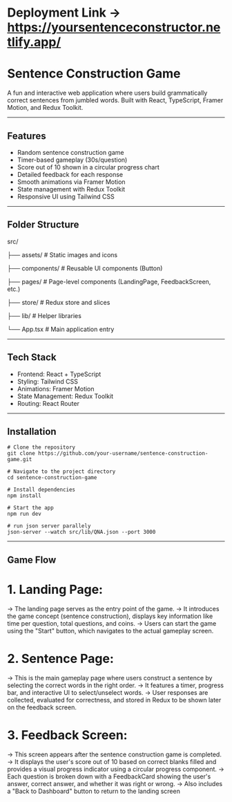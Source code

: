# Deployment Link -> https://yoursentenceconstructor.netlify.app/

# Sentence Construction Game

A fun and interactive web application where users build grammatically correct sentences from jumbled words. Built with React, TypeScript, Framer Motion, and Redux Toolkit.

---

## Features

- Random sentence construction game
- Timer-based gameplay (30s/question)
- Score out of 10 shown in a circular progress chart
- Detailed feedback for each response
- Smooth animations via Framer Motion
- State management with Redux Toolkit
- Responsive UI using Tailwind CSS

---

## Folder Structure

src/

├── assets/              # Static images and icons

├── components/          # Reusable UI components (Button)

├── pages/               # Page-level components (LandingPage, FeedbackScreen, etc.)

├── store/               # Redux store and slices

├── lib/                 # Helper libraries

└── App.tsx              # Main application entry



---

## Tech Stack

- Frontend: React + TypeScript
- Styling: Tailwind CSS
- Animations: Framer Motion
- State Management: Redux Toolkit
- Routing: React Router

---

## Installation

```
# Clone the repository
git clone https://github.com/your-username/sentence-construction-game.git

# Navigate to the project directory
cd sentence-construction-game

# Install dependencies
npm install

# Start the app
npm run dev

# run json server parallely
json-server --watch src/lib/QNA.json --port 3000
```




---

## Game Flow

# 1. Landing Page: 
-> The landing page serves as the entry point of the game.
-> It introduces the game concept (sentence construction), displays key information like time per question, total questions, and coins.
-> Users can start the game using the "Start" button, which navigates to the actual gameplay screen.

# 2. Sentence Page: 
-> This is the main gameplay page where users construct a sentence by selecting the correct words in the right order.
-> It features a timer, progress bar, and interactive UI to select/unselect words.
-> User responses are collected, evaluated for correctness, and stored in Redux to be shown later on the feedback screen.

# 3. Feedback Screen: 
-> This screen appears after the sentence construction game is completed.
-> It displays the user's score out of 10 based on correct blanks filled and provides a visual progress indicator using a circular progress component.
-> Each question is broken down with a FeedbackCard showing the user's answer, correct answer, and whether it was right or wrong.
-> Also includes a "Back to Dashboard" button to return to the landing screen

